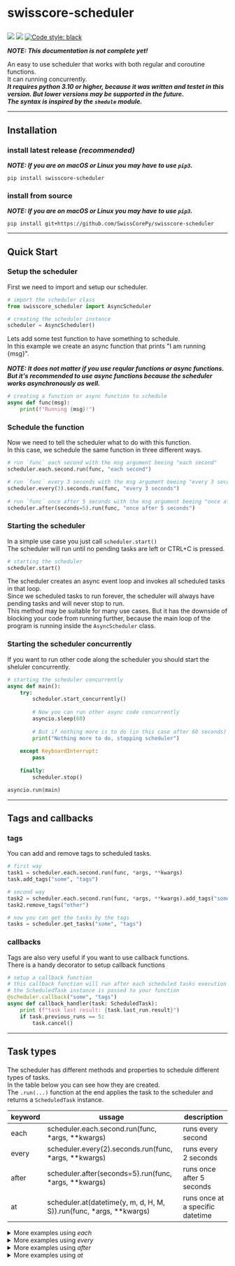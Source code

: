 

# <p align="left">swisscore-scheduler
<a href="https://pypi.org/project/swisscore-scheduler"><img src="https://img.shields.io/pypi/v/swisscore-scheduler.svg"></a>
<a href="https://pypi.org/project/swisscore-scheduler"><img src="https://img.shields.io/pypi/pyversions/swisscore-scheduler.svg"></a>
<a href="https://github.com/psf/black"><img alt="Code style: black" src="https://img.shields.io/badge/code%20style-black-000000.svg"></a>
 
 ***NOTE: This documentation is not complete yet!***
 
 An easy to use scheduler that works with both regular and coroutine functions.<br />
 It can running concurrently.<br />
 ***It requires python 3.10 or higher, because it was written and testet in this version. But lower versions may be supported in the future. <br />
 The syntax is inspired by the `shedule` module.*** 

---
 
## <p align="left">Installation

### install latest release <i>(recommended)</i>
 ***NOTE: If you are on macOS or Linux you may have to use `pip3`.***
```
pip install swisscore-scheduler
```
### install from source
 ***NOTE: If you are on macOS or Linux you may have to use `pip3`.***
```
pip install git+https://github.com/SwissCorePy/swisscore-scheduler
```

---
 
## <p align="left">Quick Start

### Setup the scheduler
 First we need to import and setup our scheduler.
```python
# import the scheduler class
from swisscore_scheduler import AsyncScheduler

# creating the scheduler instance
scheduler = AsyncScheduler()
```
 Lets add some test function to have something to schedule. <br />
 In this example we create an async function that prints "I am running {msg}". <br />
 <br />
 ***NOTE: It does not matter if you use reqular functions or async functions. But it's recommended to use async functions because the scheduler works asynchronously as well.***
```python
# creating a function or async function to schedule
async def func(msg):
    print(f"Running {msg}!")
```

### Schedule the function
 Now we need to tell the scheduler what to do with this function. <br />
 In this case, we schedule the same function in three different ways.
```python
# run `func` each second with the msg argument beeing "each second"
scheduler.each.second.run(func, "each second")

# run `func` every 3 seconds with the msg argument beeing "every 3 seconds"
scheduler.every(3).seconds.run(func, "every 3 seconds")
 
# run `func` once after 5 seconds with the msg argument beeing "once after 5 secondsd"
scheduler.after(seconds=5).run(func, "once after 5 seconds")
```

### Starting the scheduler
 In a simple use case you just call `scheduler.start()` <br />
 The scheduler will run until no pending tasks are left or CTRL+C is pressed. <br />
 
```python
# starting the scheduler
scheduler.start()
```
 
 The scheduler creates an async event loop and invokes all scheduled tasks in that loop. <br />
 Since we scheduled tasks to run forever, the scheduler will always have pending tasks and will never stop to run. <br />
 This method may be suitable for many use cases. 
 But it has the downside of blocking your code from running further, because the main loop of the program is running inside the `AsyncScheduler` class. <br />
 
### Starting the scheduler concurrently
 
 If you want to run other code along the scheduler you should start the sheluler concurrently.
```python
# starting the scheduler concurrently
async def main():
    try:
        scheduler.start_concurrently()
 
        # Now you can run other async code concurrently
        asyncio.sleep(60)
        
        # But if nothing more is to do (in this case after 60 seconds) the scheduler and the program are stoped
        print("Nothing more to do, stopping scheduler")
    
    except KeyboardInterrupt:
        pass
    
    finally:
        scheduler.stop()

asyncio.run(main)
```
 
---
 
## <p align="left">Tags and callbacks
### tags
 You can add and remove tags to scheduled tasks.
```python
# first way
task1 = scheduler.each.second.run(func, *args, **kwargs)
task.add_tags("some", "tags")

# second way
task2 = scheduler.each.second.run(func, *args, **kwargs).add_tags("some", "other", "tags")
task2.remove_tags("other")

# now you can get the tasks by the tags
tasks = scheduler.get_tasks("some", "tags")

```
 
### callbacks
Tags are also very useful if you want to use callback functions. <br />
There is a handy decorator to setup callback functions

```python
# setup a callback function
# this callback function will run after each scheduled tasks execution where the tags are matching
# the ScheduledTask instance is passed to your function
@scheduler.callback("some", "tags")
async def callback_handler(task: ScheduledTask):
    print (f"task last result: {task.last_run.result}")
    if task.previous_runs == 5:
        task.cancel()

```
 
---

## <p align="left">Task types
 The scheduler has different methods and properties to schedule different types of tasks. <br />
 In the table below you can see how they are created. <br />
 The `.run(...)` function at the end applies the task to the scheduler and returns a `ScheduledTask` instance. <br />
 
| keyword | ussage                                                                      | description                      |
|---------|-----------------------------------------------------------------------------|----------------------------------|
| each    | scheduler.each.second.run(func, *args, **kwargs)                            | runs every second                |
| every   | scheduler.every(2).seconds.run(func, *args, **kwargs)                       | runs every 2 seconds             |
| after   | scheduler.after(seconds=5).run(func, *args, **kwargs)                       | runs once after 5 seconds        |
| at      | scheduler.at(datetime(y, m, d, H, M, S)).run(func, *args, **kwargs)         | runs once at a specific datetime |

<details>
  <summary>More examples using <i>each</i></summary>
 
```python
#### examples of using `each`
 
# Run each minute at HH:MM:30
scheduler.each.minute.at(30).run(func, *args, **kwargs)

# Run each hour HH:10:00
scheduler.each.hour.at(10, 0).run(func, *args, **kwargs)

# Run each day at 12:25:00
scheduler.each.day.at(12, 25).run(func, *args, **kwargs)

# Run each month on the 3rd day at 13:00:00
scheduler.each.month(3).at(13).run(func, *args, **kwargs)

# Run each monday at 18:30:00
# (All other weekdays are also available) 
scheduler.each.monday.at(18, 30).run(func, *args, **kwargs)

# Run each year on December 24 at 20:45:00
# (All other months are also available) 
scheduler.each.december(24).at(20, 45).run(func, *args, **kwargs)

#### You can skip the `at` function which defaults hour, minute and second to zero

# Note: The `second` property does not have an `at` function
# since the scheduler works with 1 second accuracy
scheduler.each.second.run(func, *args, **kwargs) 
 
# Run each minute at HH:MM:00 
# (second is zero by default)
scheduler.each.minute.run(func, *args, **kwargs)

# Run each hour HH:00:00 
# (minute and second are zero by default)
scheduler.each.hour.run(func, *args, **kwargs)

# Run each day at 00:00:00 
# (hour, minute and second are zero by default)
scheduler.each.day.run(func, *args, **kwargs)

# Run each month on the 1st day at 00:00:00 
# (hour minute and second are zero by default)
# (the month day defaults to one)
scheduler.each.month().run(func, *args, **kwargs)

# Run each friday at 00:00:00
# (hour minute and second are zero by default)
scheduler.each.friday.run(func, *args, **kwargs)

# Run each year on January 1st at 00:00:00
# (hour minute and second are zero by default)
# (the month day defaults to one)
scheduler.each.january().run(func, *args, **kwargs)
```
</details>

<details>
  <summary>More examples using <i>every</i></summary>
 
```python
#### examples of using `every`
 
# Run every 2 minutes at HH:MM:30
scheduler.every(2).minutes.at(30).run(func, *args, **kwargs)

# Run every 2 hour HH:10:00
scheduler.every(2).hours.at(10, 0).run(func, *args, **kwargs)

# Run every 2 days at 12:25:00
scheduler.every(2).days.at(12, 25).run(func, *args, **kwargs)

#### You can skip the `at` function which defaults hour, minute and second to zero

# Note: The `seconds` property does not have an `at` function
# since the scheduler works with 1 second accuracy
scheduler.every(10).seconds.run(func, *args, **kwargs) 
 
# Run every 5 minutes at HH:MM:00 
# (second is zero by default)
scheduler.every(5).minutes.run(func, *args, **kwargs)

# Run every 2 hours HH:00:00 
# (minute and second are zero by default)
scheduler.every(2).hours.run(func, *args, **kwargs)

# Run every 3 days at 00:00:00 
# (hour, minute and second are zero by default)
scheduler.every(3).days.run(func, *args, **kwargs)
```
</details>

<details>
  <summary>More examples using <i>after</i></summary>
 
```python
#### examples of using `after`
 
# Run after 10 seconds
scheduler.after(seconds=10).run(func, *args, **kwargs)

# Run after 25 minutes
scheduler.after(minutes=25).run(func, *args, **kwargs)

# Run after 1 day, 2 hours and 30 minutes
scheduler.after(days=1, hours=2, minutes=30).run(func, *args, **kwargs)
```
</details>

<details>
  <summary>More examples using <i>at</i></summary>
 
```python
#### examples of using `at`

# `at` works with the datetime module
from datetime import datetime
 
# Run at 2023-01-05 12:00:00 
scheduler.at(datetime(2023, 1, 5, 12)).run(func, *args, **kwargs)

# Attention! the date must be in the future! Else a ValueError is raised
# Raises Error: Run at 1992-07-08 12:00:00 
scheduler.at(datetime(1992, 7, 8, 12)).run(func, *args, **kwargs)
```
</details>

